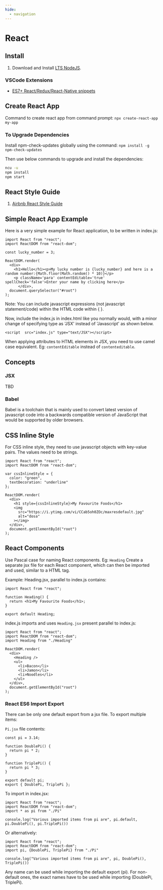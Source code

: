 ```yaml
---
hide:
  - navigation
---
```

# React
## Install
1. Download and Install [LTS NodeJS](https://nodejs.org/en/download/).

### VSCode Extensions
- [ES7+ React/Redux/React-Native snippets](https://marketplace.visualstudio.com/items?itemName=dsznajder.es7-react-js-snippets)

## Create React App
Command to create react app from command prompt:
`npx create-react-app my-app`

### To Upgrade Dependencies
Install npm-check-updates globally using the command:
`npm install -g npm-check-updates`

Then use below commands to upgrade and install the dependencies:
```bash
ncu -u
npm install
npm start
```

## React Style Guide
1. [Airbnb React Style Guide](https://github.com/airbnb/javascript/tree/master/react)
## Simple React App Example
Here is a very simple example for React application, to be written in index.js:
``` react
import React from "react";
import ReactDOM from "react-dom";

const lucky_number = 3;

ReactDOM.render(
  <div>
    <h1>Hello</h1><p>My lucky number is {lucky_number} and here is a random number:{Math.floor(Math.random() * 10)}</p>
    <p className='para' contentEditable='true' spellCheck='false'>Enter your name by clicking here</p>
      </div>,
  document.querySelector("#root")
);
```
Note: You can include javascript expressions (not javascript statement/code) within the HTML code within { }. 

Now, include the index.js in index.html like you normally would, with a minor change of specifying type as 'JSX' instead of 'Javascript' as shown below.
```react
<script  src="index.js" type="text/JSX"></script>
```
When applying attributes to HTML elements in JSX, you need to use camel case equivalent. Eg: `contentEditable` instead of `contenteditable`.
## Concepts
### JSX
TBD
### Babel
Babel is a toolchain that is mainly used to convert latest version of javascript code into a backwards compatible version of JavaScript that would be supported by older browsers.

## CSS Inline Style
For CSS inline style, they need to use javascript objects with key-value pairs. The values need to be strings.
```react
import React from "react";
import ReactDOM from "react-dom";

var cssInlineStyle = {
  color: "green",
  textDecoration: "underline"
};

ReactDOM.render(
  <div>
    <h1 style={cssInlineStyle}>My Favourite Foods</h1>
    <img
      src="https://i.ytimg.com/vi/CCab5oh0ZOc/maxresdefault.jpg"
      alt="dosa"
    ></img>
  </div>,
  document.getElementById("root")
);
```
## React Components
Use Pascal case for naming React components. Eg: `Heading`
Create a separate jsx file for each React component, which can then be imported and used, similar to a HTML tag. 

Example: 
Heading.jsx, parallel to index.js contains:
```react
import React from "react";

function Heading() {
  return <h1>My Favourite Foods</h1>;
}

export default Heading;
```
index.js imports and uses `Heading.jsx` present parallel to index.js:
```react
import React from "react";
import ReactDOM from "react-dom";
import Heading from "./Heading"

ReactDOM.render(
  <div>
    <Heading />
    <ul>
      <li>Bacon</li>
      <li>Jamon</li>
      <li>Noodles</li>
    </ul>
  </div>,
  document.getElementById("root")
);
```
### React ES6 Import Export
There can be only one default export from a jsx file. To export multiple items:

`Pi.jsx` file contents:
```react
const pi = 3.14;

function DoublePi() {
  return pi * 2;
}

function TriplePi() {
  return pi * 3;
}

export default pi;
export { DoublePi, TriplePi };
```
To import in index.jsx:
```react
import React from "react";
import ReactDOM from "react-dom";
import * as pi from "./Pi"

console.log("Various imported items from pi are", pi.default, pi.DoublePi(), pi.TriplePi())
```
Or alternatively:
```react
import React from "react";
import ReactDOM from "react-dom";
import pi, {DoublePi, TriplePi} from "./Pi"

console.log("Various imported items from pi are", pi, DoublePi(), TriplePi())
```

Any name can be used while importing the default export (pi). For non-default ones, the exact names have to be used while importing (DoublePi, TriplePi).
